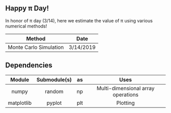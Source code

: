 ## Happy π Day!

In honor of π day (3/14), here we estimate the value of π using various numerical methods!

| Method | Date |
| :---: | :---: |
| Monte Carlo Simulation | 3/14/2019 |

## Dependencies

| Module| Submodule(s)| as | Uses |
| :---: | :---: | :---: | :---: |
| numpy | random | np | Multi-dimensional array operations |
| matplotlib | pyplot | plt | Plotting |
